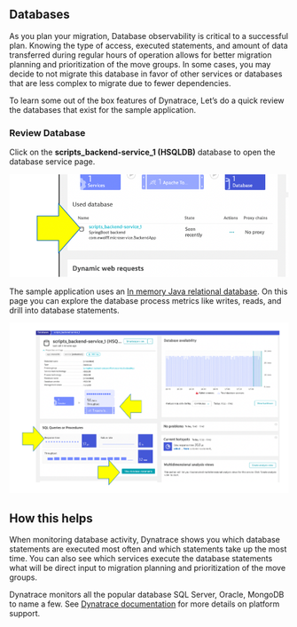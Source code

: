 ## Databases

As you plan your migration, Database observability is critical to a successful plan. Knowing the type of access, executed statements, and amount of data transferred during regular hours of operation allows for better migration planning and prioritization of the move groups. In some cases, you may decide to not migrate this database in favor of other services or databases that are less complex to migrate due to fewer dependencies.

To learn some out of the box features of Dynatrace, Let’s do a quick review the databases that exist for the sample application.

### Review Database

Click on the **scripts_backend-service_1 (HSQLDB)** database to open the database service page. 

![image](../../../assets/images/lab1-pick-db.png)

The sample application uses an [In memory Java relational database](http://hsqldb.org/).  On this page you can explore the database process metrics like writes, reads, and drill into database statements.

![image](../../../assets/images/lab1-database.png)

## How this helps

When monitoring database activity, Dynatrace shows you which database statements are executed most often and which statements take up the most time. You can also see which services execute the database statements what will be direct input to migration planning and prioritization of the move groups.

Dynatrace monitors all the popular database SQL Server, Oracle, MongoDB to name a few. See [Dynatrace documentation](https://www.dynatrace.com/platform/database-monitoring/) for more details on platform support.

